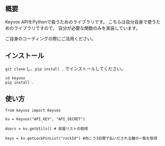 ## 概要

Keyvox APIをPythonで扱うためのライブラリです。
こちらは自分自身で使うためのライブラリですので、
自分が必要な関数のみを実装しています。

ご自身のコーディングの際にご活用ください。

## インストール

`git clone` し、`pip install .` でインストールしてください。

```
cd keyvox
pip install .
```

## 使い方

```
from keyvox import Keyvox

kv = Keyvox("API_KEY", "API_SECRET")

doors = kv.getUtils() # 部屋リストの取得

keys = kv.getLockPinList("rockId") #向こう3日間で払いだされる鍵の一覧を取得


```
